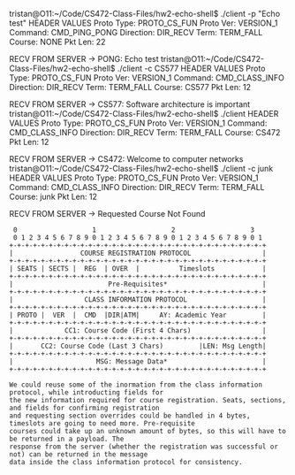 tristan@O11:~/Code/CS472-Class-Files/hw2-echo-shell$ ./client -p "Echo test"
HEADER VALUES 
  Proto Type:    PROTO_CS_FUN
  Proto Ver:     VERSION_1
  Command:       CMD_PING_PONG
  Direction:     DIR_RECV
  Term:          TERM_FALL 
  Course:        NONE
  Pkt Len:       22

RECV FROM SERVER -> PONG: Echo test
tristan@O11:~/Code/CS472-Class-Files/hw2-echo-shell$ ./client -c CS577
HEADER VALUES 
  Proto Type:    PROTO_CS_FUN
  Proto Ver:     VERSION_1
  Command:       CMD_CLASS_INFO
  Direction:     DIR_RECV
  Term:          TERM_FALL 
  Course:        CS577
  Pkt Len:       12

RECV FROM SERVER -> CS577: Software architecture is important
tristan@O11:~/Code/CS472-Class-Files/hw2-echo-shell$ ./client
HEADER VALUES 
  Proto Type:    PROTO_CS_FUN
  Proto Ver:     VERSION_1
  Command:       CMD_CLASS_INFO
  Direction:     DIR_RECV
  Term:          TERM_FALL 
  Course:        CS472
  Pkt Len:       12

RECV FROM SERVER -> CS472: Welcome to computer networks
tristan@O11:~/Code/CS472-Class-Files/hw2-echo-shell$ ./client -c junk
HEADER VALUES 
  Proto Type:    PROTO_CS_FUN
  Proto Ver:     VERSION_1
  Command:       CMD_CLASS_INFO
  Direction:     DIR_RECV
  Term:          TERM_FALL 
  Course:        junk
  Pkt Len:       12

RECV FROM SERVER -> Requested Course Not Found







     0                   1                   2                   3
     0 1 2 3 4 5 6 7 8 9 0 1 2 3 4 5 6 7 8 9 0 1 2 3 4 5 6 7 8 9 0 1
    +-+-+-+-+-+-+-+-+-+-+-+-+-+-+-+-+-+-+-+-+-+-+-+-+-+-+-+-+-+-+-+-+
    |                 COURSE REGISTRATION PROTOCOL                  |
    +-+-+-+-+-+-+-+-+-+-+-+-+-+-+-+-+-+-+-+-+-+-+-+-+-+-+-+-+-+-+-+-+
    | SEATS | SECTS |  REG  | OVER  |          Timeslots            |
    +-+-+-+-+-+-+-+-+-+-+-+-+-+-+-+-+-+-+-+-+-+-+-+-+-+-+-+-+-+-+-+-+
    |                        Pre-Requisites*                        |
    +-+-+-+-+-+-+-+-+-+-+-+-+-+-+-+-+-+-+-+-+-+-+-+-+-+-+-+-+-+-+-+-+
    |                  CLASS INFORMATION PROTOCOL                   |
    +-+-+-+-+-+-+-+-+-+-+-+-+-+-+-+-+-+-+-+-+-+-+-+-+-+-+-+-+-+-+-+-+
    | PROTO |  VER  |  CMD  |DIR|ATM|     AY: Academic Year         |
    +-+-+-+-+-+-+-+-+-+-+-+-+-+-+-+-+-+-+-+-+-+-+-+-+-+-+-+-+-+-+-+-+
    |             CC1: Course Code (First 4 Chars)                  |
    +-+-+-+-+-+-+-+-+-+-+-+-+-+-+-+-+-+-+-+-+-+-+-+-+-+-+-+-+-+-+-+-+
    |       CC2: Course Code (Last 3 Chars)         |LEN: Msg Length|
    +-+-+-+-+-+-+-+-+-+-+-+-+-+-+-+-+-+-+-+-+-+-+-+-+-+-+-+-+-+-+-+-+
    |                     MSG: Message Data*                        |
    +-+-+-+-+-+-+-+-+-+-+-+-+-+-+-+-+-+-+-+-+-+-+-+-+-+-+-+-+-+-+-+-+

    We could reuse some of the inormation from the class information protocol, while introducting fields for
    the new information required for course registration. Seats, sections, and fields for confirming registration
    and requesting section overrides could be handled in 4 bytes, timeslots are going to need more. Pre-requisite
    courses could take up an unknown amount of bytes, so this will have to be returned in a payload. The
    response from the server (whether the registration was successful or not) can be returned in the message
    data inside the class information protocol for consistency.